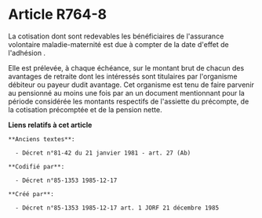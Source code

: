 # Article R764-8

La cotisation dont sont redevables les bénéficiaires de l'assurance volontaire maladie-maternité est due à compter de la date
d'effet de l'adhésion     . 

Elle est prélevée, à chaque échéance, sur le montant brut de chacun des avantages de retraite dont les intéressés sont
titulaires par l'organisme débiteur ou payeur dudit avantage. Cet organisme est tenu de faire parvenir au pensionné au moins
une fois par an un document mentionnant pour la période considérée les montants respectifs de l'assiette du précompte, de la
cotisation précomptée et de la pension nette.

**Liens relatifs à cet article**

	**Anciens textes**:

	  - Décret n°81-42 du 21 janvier 1981 - art. 27 (Ab)

	**Codifié par**:

	  - Décret n°85-1353 1985-12-17

	**Créé par**:

	  - Décret n°85-1353 1985-12-17 art. 1 JORF 21 décembre 1985
